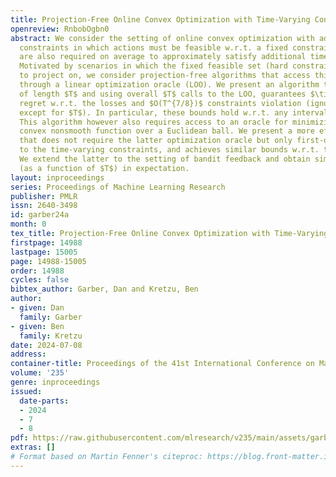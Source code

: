 ```yaml
---
title: Projection-Free Online Convex Optimization with Time-Varying Constraints
openreview: RnbobOgbn0
abstract: We consider the setting of online convex optimization with adversarial time-varying
  constraints in which actions must be feasible w.r.t. a fixed constraint set, and
  are also required on average to approximately satisfy additional time-varying constraints.
  Motivated by scenarios in which the fixed feasible set (hard constraint) is difficult
  to project on, we consider projection-free algorithms that access this set only
  through a linear optimization oracle (LOO). We present an algorithm that, on a sequence
  of length $T$ and using overall $T$ calls to the LOO, guarantees $\tilde{O}(T^{3/4})$
  regret w.r.t. the losses and $O(T^{7/8})$ constraints violation (ignoring all quantities
  except for $T$). In particular, these bounds hold w.r.t. any interval of the sequence.
  This algorithm however also requires access to an oracle for minimizing a strongly
  convex nonsmooth function over a Euclidean ball. We present a more efficient algorithm
  that does not require the latter optimization oracle but only first-order access
  to the time-varying constraints, and achieves similar bounds w.r.t. the entire sequence.
  We extend the latter to the setting of bandit feedback and obtain similar bounds
  (as a function of $T$) in expectation.
layout: inproceedings
series: Proceedings of Machine Learning Research
publisher: PMLR
issn: 2640-3498
id: garber24a
month: 0
tex_title: Projection-Free Online Convex Optimization with Time-Varying Constraints
firstpage: 14988
lastpage: 15005
page: 14988-15005
order: 14988
cycles: false
bibtex_author: Garber, Dan and Kretzu, Ben
author:
- given: Dan
  family: Garber
- given: Ben
  family: Kretzu
date: 2024-07-08
address:
container-title: Proceedings of the 41st International Conference on Machine Learning
volume: '235'
genre: inproceedings
issued:
  date-parts:
  - 2024
  - 7
  - 8
pdf: https://raw.githubusercontent.com/mlresearch/v235/main/assets/garber24a/garber24a.pdf
extras: []
# Format based on Martin Fenner's citeproc: https://blog.front-matter.io/posts/citeproc-yaml-for-bibliographies/
---
```

